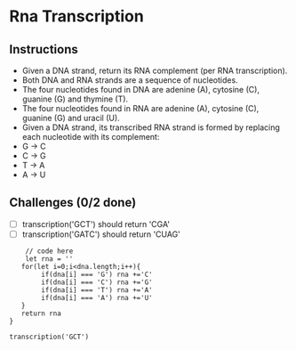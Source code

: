 # Rna Transcription

## Instructions
- Given a DNA strand, return its RNA complement (per RNA transcription).
- Both DNA and RNA strands are a sequence of nucleotides.
- The four nucleotides found in DNA are adenine (A), cytosine (C), guanine (G) and thymine (T).
- The four nucleotides found in RNA are adenine (A), cytosine (C), guanine (G) and uracil (U).
- Given a DNA strand, its transcribed RNA strand is formed by replacing each nucleotide with its complement:
- G -> C
- C -> G
- T -> A
- A -> U

## Challenges (0/2 done)
- [ ] transcription('GCT') should return 'CGA'
- [ ] transcription('GATC') should return 'CUAG'

```const transcription = (dna) => {
	// code here
    let rna = ''
   for(let i=0;i<dna.length;i++){
        if(dna[i] === 'G') rna +='C'
        if(dna[i] === 'C') rna +='G'
        if(dna[i] === 'T') rna +='A'
        if(dna[i] === 'A') rna +='U'
   }
   return rna    
}

transcription('GCT')
```
